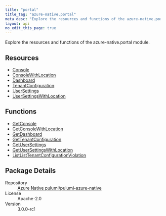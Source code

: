 ```yaml
---
title: "portal"
title_tag: "azure-native.portal"
meta_desc: "Explore the resources and functions of the azure-native.portal module."
layout: api
no_edit_this_page: true
---
```


<!-- WARNING: this file was generated by Pulumi Docs Generator. -->
<!-- Do not edit by hand unless you're certain you know what you are doing! -->

Explore the resources and functions of the azure-native.portal module.

<h2 id="resources">Resources</h2>
<ul class="api">
    <li><a href="console/" title="Console">Console</a></li>
    <li><a href="consolewithlocation/" title="ConsoleWithLocation">ConsoleWithLocation</a></li>
    <li><a href="dashboard/" title="Dashboard">Dashboard</a></li>
    <li><a href="tenantconfiguration/" title="TenantConfiguration">TenantConfiguration</a></li>
    <li><a href="usersettings/" title="UserSettings">UserSettings</a></li>
    <li><a href="usersettingswithlocation/" title="UserSettingsWithLocation">UserSettingsWithLocation</a></li>
</ul>

<h2 id="functions">Functions</h2>
<ul class="api">
    <li><a href="getconsole/" title="GetConsole">GetConsole</a></li>
    <li><a href="getconsolewithlocation/" title="GetConsoleWithLocation">GetConsoleWithLocation</a></li>
    <li><a href="getdashboard/" title="GetDashboard">GetDashboard</a></li>
    <li><a href="gettenantconfiguration/" title="GetTenantConfiguration">GetTenantConfiguration</a></li>
    <li><a href="getusersettings/" title="GetUserSettings">GetUserSettings</a></li>
    <li><a href="getusersettingswithlocation/" title="GetUserSettingsWithLocation">GetUserSettingsWithLocation</a></li>
    <li><a href="listlisttenantconfigurationviolation/" title="ListListTenantConfigurationViolation">ListListTenantConfigurationViolation</a></li>
</ul>

<h2 id="package-details">Package Details</h2>
<dl class="package-details">
	<dt>Repository</dt>
	<dd><a href="https://github.com/pulumi/pulumi-azure-native">Azure Native pulumi/pulumi-azure-native</a></dd>
	<dt>License</dt>
	<dd>Apache-2.0</dd>
	<dt>Version</dt>
	<dd>3.0.0-rc1</dd>
</dl>

